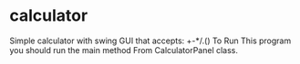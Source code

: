 # calculator
Simple calculator with swing GUI that accepts: +-*/.() 
To Run This program you should run the main method From CalculatorPanel class.
